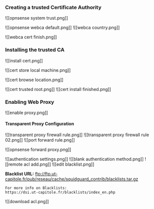 ### Creating a trusted Certificate Authority

![[opnsense system trust.png]]

![[opnsense webca default.png]]
![[webca country.png]]

![[webca cert finish.png]]

### Installing the trusted CA

![[install cert.png]]

![[cert store local machine.png]]

![[cert browse location.png]]

![[cert trusted root.png]]
![[cert install finished.png]]


### Enabling Web Proxy

![[enable proxy.png]]

#### Transparent Proxy Configuration

![[transparent proxy firewall rule.png]]
![[transparent proxy firewall rule 02.png]]
![[port forward rule.png]]

![[opnsense forward proxy.png]]

![[authentication settings.png]]
![[blank authentication method.png]]
![[remote acl add.png]]
![[edit blacklist.png]]

**Blacklist URL:** ftp://ftp.ut-capitole.fr/pub/reseau/cache/squidguard_contrib/blacklists.tar.gz

```
For more info on Blacklists:
https://dsi.ut-capitole.fr/blacklists/index_en.php
```

![[download acl.png]]